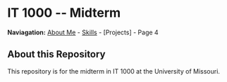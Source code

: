 # IT 1000 -- Midterm

**Naviagation:** [About Me](aboutme.md) - [Skills](skills.md) - [Projects] - Page 4


## About this Repository

This repository is for the midterm in IT 1000 at the University of Missouri.
